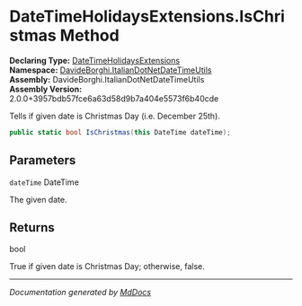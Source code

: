 ﻿<!--  
  <auto-generated>   
    The contents of this file were generated by a tool.  
    Changes to this file may be list if the file is regenerated  
  </auto-generated>   
-->

# DateTimeHolidaysExtensions.IsChristmas Method

**Declaring Type:** [DateTimeHolidaysExtensions](../index.md)  
**Namespace:** [DavideBorghi.ItalianDotNetDateTimeUtils](../../index.md)  
**Assembly:** DavideBorghi.ItalianDotNetDateTimeUtils  
**Assembly Version:** 2.0.0+3957bdb57fce6a63d58d9b7a404e5573f6b40cde

Tells if given date is Christmas Day (i.e. December 25th).

```csharp
public static bool IsChristmas(this DateTime dateTime);
```

## Parameters

`dateTime`  DateTime

The given date.

## Returns

bool

True if given date is Christmas Day; otherwise, false.

___

*Documentation generated by [MdDocs](https://github.com/ap0llo/mddocs)*
